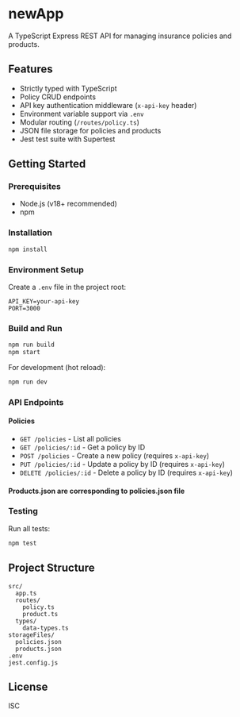 # newApp

A TypeScript Express REST API for managing insurance policies and products.

## Features

- Strictly typed with TypeScript
- Policy CRUD endpoints
- API key authentication middleware (`x-api-key` header)
- Environment variable support via `.env`
- Modular routing (`/routes/policy.ts`)
- JSON file storage for policies and products
- Jest test suite with Supertest

## Getting Started

### Prerequisites

- Node.js (v18+ recommended)
- npm

### Installation

```sh
npm install
```

### Environment Setup

Create a `.env` file in the project root:

```
API_KEY=your-api-key
PORT=3000
```

### Build and Run

```sh
npm run build
npm start
```

For development (hot reload):

```sh
npm run dev
```

### API Endpoints

#### Policies

- `GET /policies` - List all policies
- `GET /policies/:id` - Get a policy by ID
- `POST /policies` - Create a new policy (requires `x-api-key`)
- `PUT /policies/:id` - Update a policy by ID (requires `x-api-key`)
- `DELETE /policies/:id` - Delete a policy by ID (requires `x-api-key`)

#### Products.json are corresponding to policies.json file

### Testing

Run all tests:

```sh
npm test
```

## Project Structure

```
src/
  app.ts
  routes/
    policy.ts
    product.ts
  types/
    data-types.ts
storageFiles/
  policies.json
  products.json
.env
jest.config.js
```

## License

ISC
